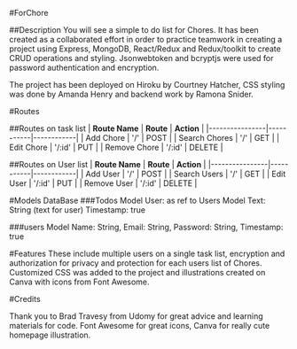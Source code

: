 <!-- #This readme file is for information purposes while writing this program.

##.env = 
NODE_ENV = development
PORT = 3030
MONGO_URI = mongodb+srv://Ramona:abcde@cluster0.vuwcmdh.mongodb.net/todos?retryWrites=true&w=majority
JWT_SECRET=ben

##.gitignore = 
node_modules
.env

##Dependencies installed in backend:
npm init (first) be sure to set your main folder to server.js 

##in For-Chore directory(for back end) =
npm i express dotenv mongoose colors 
npm i -D nodemon
npm i express-async-handler
npm i bcryptjs
npm i jsonwebtoken
npm i -D concurrently

#FrontEnd=
in for-Chore Directory:
npx create-react-app frontend --template redux
(if you get error message, try: npx create-react-app@latest --template redux)
go to package.json in for-chore directory scripts should look like:
    "start": "node backend/server.js",
    "server": "nodemon backend/server.js",
    "client": "npm start --prefix frontend"
    }
add proxy to package.json in frontend dir- add line after "version" and before "private" 
(about line 4)
"proxy": "http://localhost:3030", 

#in dir frontend
    npm i react-router-dom
    npm i react-icons
    npm i axios react-toastify -->


#ForChore

##Description
You will see a simple to do list for Chores. It has been created as a collaborated effort in order to practice teamwork in creating a project using Express, MongoDB, React/Redux and Redux/toolkit to create CRUD operations and styling. Jsonwebtoken and bcryptjs were used for password authentication and encryption.

The project has been deployed on Hiroku by Courtney Hatcher, CSS styling was done by Amanda Henry and backend work by Ramona Snider. 

#Routes

##Routes on task list
| **Route Name** | **Route** | **Action** |
|----------------|-----------|------------|
| Add Chore      | '/'       | POST       |
| Search Chores  | '/'       | GET        |
| Edit Chore     | '/:id'    | PUT        |
| Remove Chore   | '/:id'    | DELETE     |

##Routes on User list
| **Route Name** | **Route** | **Action** |
|----------------|-----------|------------|
| Add User       | '/'       | POST       |
| Search Users   | '/'       | GET        |
| Edit User      | '/:id'    | PUT        |
| Remove User    | '/:id'    | DELETE     |

#Models DataBase
###Todos Model
User: as ref to Users Model
Text: String (text for user)
Timestamp: true


###users Model
Name: String,
Email: String,
Password: String,
Timestamp: true





#Features
These include multiple users on a single task list, encryption and authorization for privacy and protection for each users list of Chores. Customized CSS was added to the project and illustrations created on Canva with icons from Font Awesome.

#Credits

Thank you to Brad Travesy from Udomy for great advice and learning materials for code. Font Awesome for great icons, Canva for really cute homepage illustration.    